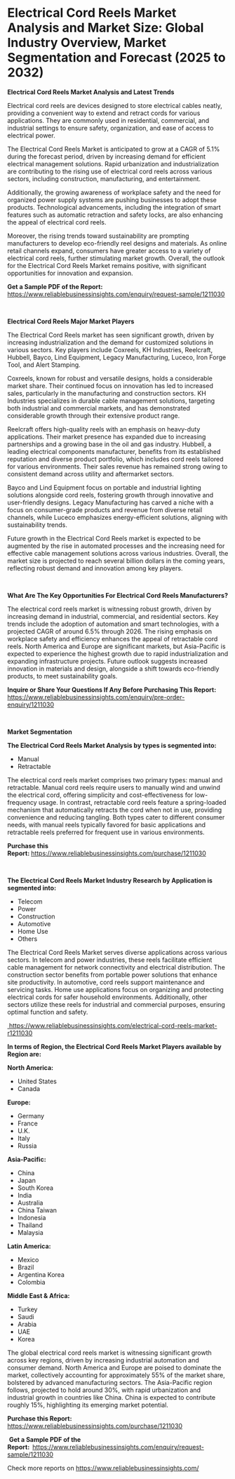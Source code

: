 <p><h1>Electrical Cord Reels Market Analysis and Market Size: Global Industry Overview, Market Segmentation and Forecast (2025 to 2032)</h1></p><p><strong>Electrical Cord Reels Market Analysis and Latest Trends</strong></p>
<p><p>Electrical cord reels are devices designed to store electrical cables neatly, providing a convenient way to extend and retract cords for various applications. They are commonly used in residential, commercial, and industrial settings to ensure safety, organization, and ease of access to electrical power.</p><p>The Electrical Cord Reels Market is anticipated to grow at a CAGR of 5.1% during the forecast period, driven by increasing demand for efficient electrical management solutions. Rapid urbanization and industrialization are contributing to the rising use of electrical cord reels across various sectors, including construction, manufacturing, and entertainment. </p><p>Additionally, the growing awareness of workplace safety and the need for organized power supply systems are pushing businesses to adopt these products. Technological advancements, including the integration of smart features such as automatic retraction and safety locks, are also enhancing the appeal of electrical cord reels. </p><p>Moreover, the rising trends toward sustainability are prompting manufacturers to develop eco-friendly reel designs and materials. As online retail channels expand, consumers have greater access to a variety of electrical cord reels, further stimulating market growth. Overall, the outlook for the Electrical Cord Reels Market remains positive, with significant opportunities for innovation and expansion.</p></p>
<p><strong>Get a Sample PDF of the Report:&nbsp;</strong> <a href="https://www.reliablebusinessinsights.com/enquiry/request-sample/1211030?utm_campaign=3353&utm_medium=2&utm_source=Github&utm_content=ia&utm_term=24032025&utm_id=electrical-cord-reels">https://www.reliablebusinessinsights.com/enquiry/request-sample/1211030</a></p>
<p>&nbsp;</p>
<p><strong>Electrical Cord Reels Major Market Players</strong></p>
<p><p>The Electrical Cord Reels market has seen significant growth, driven by increasing industrialization and the demand for customized solutions in various sectors. Key players include Coxreels, KH Industries, Reelcraft, Hubbell, Bayco, Lind Equipment, Legacy Manufacturing, Luceco, Iron Forge Tool, and Alert Stamping.</p><p>Coxreels, known for robust and versatile designs, holds a considerable market share. Their continued focus on innovation has led to increased sales, particularly in the manufacturing and construction sectors. KH Industries specializes in durable cable management solutions, targeting both industrial and commercial markets, and has demonstrated considerable growth through their extensive product range.</p><p>Reelcraft offers high-quality reels with an emphasis on heavy-duty applications. Their market presence has expanded due to increasing partnerships and a growing base in the oil and gas industry. Hubbell, a leading electrical components manufacturer, benefits from its established reputation and diverse product portfolio, which includes cord reels tailored for various environments. Their sales revenue has remained strong owing to consistent demand across utility and aftermarket sectors.</p><p>Bayco and Lind Equipment focus on portable and industrial lighting solutions alongside cord reels, fostering growth through innovative and user-friendly designs. Legacy Manufacturing has carved a niche with a focus on consumer-grade products and revenue from diverse retail channels, while Luceco emphasizes energy-efficient solutions, aligning with sustainability trends.</p><p>Future growth in the Electrical Cord Reels market is expected to be augmented by the rise in automated processes and the increasing need for effective cable management solutions across various industries. Overall, the market size is projected to reach several billion dollars in the coming years, reflecting robust demand and innovation among key players.</p></p>
<p>&nbsp;</p>
<p><strong>What Are The Key Opportunities For Electrical Cord Reels Manufacturers?</strong></p>
<p><p>The electrical cord reels market is witnessing robust growth, driven by increasing demand in industrial, commercial, and residential sectors. Key trends include the adoption of automation and smart technologies, with a projected CAGR of around 6.5% through 2026. The rising emphasis on workplace safety and efficiency enhances the appeal of retractable cord reels. North America and Europe are significant markets, but Asia-Pacific is expected to experience the highest growth due to rapid industrialization and expanding infrastructure projects. Future outlook suggests increased innovation in materials and design, alongside a shift towards eco-friendly products, to meet sustainability goals.</p></p>
<p><strong>Inquire or Share Your Questions If Any Before Purchasing This Report:</strong> <a href="https://www.reliablebusinessinsights.com/enquiry/pre-order-enquiry/1211030?utm_campaign=3353&utm_medium=2&utm_source=Github&utm_content=ia&utm_term=24032025&utm_id=electrical-cord-reels">https://www.reliablebusinessinsights.com/enquiry/pre-order-enquiry/1211030</a></p>
<p>&nbsp;</p>
<p><strong>Market Segmentation</strong></p>
<p><strong>The Electrical Cord Reels Market Analysis by types is segmented into:</strong></p>
<p><ul><li>Manual</li><li>Retractable</li></ul></p>
<p><p>The electrical cord reels market comprises two primary types: manual and retractable. Manual cord reels require users to manually wind and unwind the electrical cord, offering simplicity and cost-effectiveness for low-frequency usage. In contrast, retractable cord reels feature a spring-loaded mechanism that automatically retracts the cord when not in use, providing convenience and reducing tangling. Both types cater to different consumer needs, with manual reels typically favored for basic applications and retractable reels preferred for frequent use in various environments.</p></p>
<p><strong>Purchase this Report:&nbsp;</strong><a href="https://www.reliablebusinessinsights.com/purchase/1211030?utm_campaign=3353&utm_medium=2&utm_source=Github&utm_content=ia&utm_term=24032025&utm_id=electrical-cord-reels">https://www.reliablebusinessinsights.com/purchase/1211030</a></p>
<p>&nbsp;</p>
<p><strong>The Electrical Cord Reels Market Industry Research by Application is segmented into:</strong></p>
<p><ul><li>Telecom</li><li>Power</li><li>Construction</li><li>Automotive</li><li>Home Use</li><li>Others</li></ul></p>
<p><p>The Electrical Cord Reels Market serves diverse applications across various sectors. In telecom and power industries, these reels facilitate efficient cable management for network connectivity and electrical distribution. The construction sector benefits from portable power solutions that enhance site productivity. In automotive, cord reels support maintenance and servicing tasks. Home use applications focus on organizing and protecting electrical cords for safer household environments. Additionally, other sectors utilize these reels for industrial and commercial purposes, ensuring optimal function and safety.</p></p>
<p><a href="https://www.reliablebusinessinsights.com/electrical-cord-reels-market-r1211030?utm_campaign=3353&utm_medium=2&utm_source=Github&utm_content=ia&utm_term=24032025&utm_id=electrical-cord-reels">&nbsp;https://www.reliablebusinessinsights.com/electrical-cord-reels-market-r1211030</a></p>
<p><strong>In terms of Region, the Electrical Cord Reels Market Players available by Region are:</strong></p>
<p>
    <p> <strong> North America: </strong>
        <ul>
            <li>United States</li>
            <li>Canada</li>
        </ul>
        </p> 
    <p> <strong> Europe: </strong>
        <ul>
            <li>Germany</li>
            <li>France</li>
            <li>U.K.</li>
            <li>Italy</li>
            <li>Russia</li>
        </ul>
        </p> 
    <p> <strong> Asia-Pacific: </strong>
        <ul>
            <li>China</li>
            <li>Japan</li>
            <li>South Korea</li>
            <li>India</li>
            <li>Australia</li>
            <li>China Taiwan</li>
            <li>Indonesia</li>
            <li>Thailand</li>
            <li>Malaysia</li>
        </ul>
        </p> 
    <p> <strong> Latin America: </strong>
        <ul>
            <li>Mexico</li>
            <li>Brazil</li>
            <li>Argentina Korea</li>
            <li>Colombia</li>
        </ul>
        </p> 
    <p> <strong> Middle East & Africa: </strong>
        <ul>
            <li>Turkey</li>
            <li>Saudi</li>
            <li>Arabia</li>
            <li>UAE</li>
            <li>Korea</li>
        </ul>
    </p>
    </p>
<p><p>The global electrical cord reels market is witnessing significant growth across key regions, driven by increasing industrial automation and consumer demand. North America and Europe are poised to dominate the market, collectively accounting for approximately 55% of the market share, bolstered by advanced manufacturing sectors. The Asia-Pacific region follows, projected to hold around 30%, with rapid urbanization and industrial growth in countries like China. China is expected to contribute roughly 15%, highlighting its emerging market potential.</p></p>
<p><strong>Purchase this Report: </strong><a href="https://www.reliablebusinessinsights.com/purchase/1211030?utm_campaign=3353&utm_medium=2&utm_source=Github&utm_content=ia&utm_term=24032025&utm_id=electrical-cord-reels">https://www.reliablebusinessinsights.com/purchase/1211030</a></p>
<p>&nbsp;<strong>Get a Sample PDF of the Report:&nbsp;&nbsp;</strong><a href="https://www.reliablebusinessinsights.com/enquiry/request-sample/1211030?utm_campaign=3353&utm_medium=2&utm_source=Github&utm_content=ia&utm_term=24032025&utm_id=electrical-cord-reels">https://www.reliablebusinessinsights.com/enquiry/request-sample/1211030</a></p>
<p><strong></strong></p>
<p>Check more reports on <a href="https://www.reliablebusinessinsights.com/?utm_campaign=3353&utm_medium=2&utm_source=Github&utm_content=ia&utm_term=24032025&utm_id=electrical-cord-reels">https://www.reliablebusinessinsights.com/</a></p>